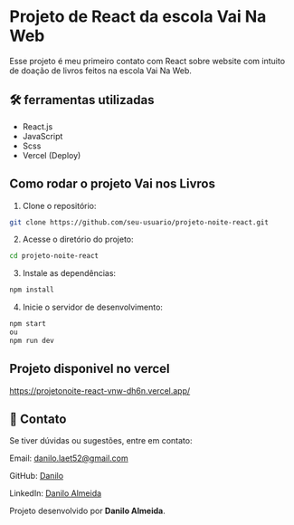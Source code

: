 # Projeto de React da escola Vai Na Web

Esse projeto é meu primeiro contato com React sobre website com intuito de doação de livros feitos na escola Vai Na Web.

## 🛠 ferramentas utilizadas
- React.js
- JavaScript
- Scss
- Vercel (Deploy)

## Como rodar o projeto Vai nos Livros

1. Clone o repositório:
```Bash
git clone https://github.com/seu-usuario/projeto-noite-react.git
```

2. Acesse o diretório do projeto:
```Bash
cd projeto-noite-react
```

3. Instale as dependências:
```Bash
npm install
```

4. Inicie o servidor de desenvolvimento:
```Bash
npm start
ou
npm run dev
```

## Projeto disponivel no vercel
https://projetonoite-react-vnw-dh6n.vercel.app/

## 📩 Contato

Se tiver dúvidas ou sugestões, entre em contato:

Email: danilo.laet52@gmail.com

GitHub: [Danilo](https://github.com/Danilo-Almeida-da-Silva)

LinkedIn: [Danilo Almeida](https://www.linkedin.com/in/danilo-almeida-91a7a6201/)

Projeto desenvolvido por **Danilo Almeida**.
